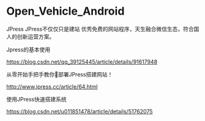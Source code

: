 # Open_Vehicle_Android

JPress
JPress不仅仅只是建站
优秀免费的网站程序，天生融合微信生态，符合国人的创新运营方案。



Jpress的基本使用

https://blog.csdn.net/qq_39125445/article/details/91617948



从零开始手把手教你部署JPress搭建网站！

http://www.jpress.cc/article/64.html

使用JPress快速搭建系统

https://blog.csdn.net/u011851478/article/details/51762075


